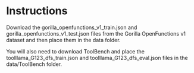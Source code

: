 # Instructions

Download the gorilla_openfunctions_v1_train.json and gorilla_openfunctions_v1_test.json files from the Gorilla OpenFunctions v1 dataset and then place them in the data folder.

You will also need to download ToolBench and place the toolllama_G123_dfs_train.json and toolllama_G123_dfs_eval.json files in the data/ToolBench folder.
